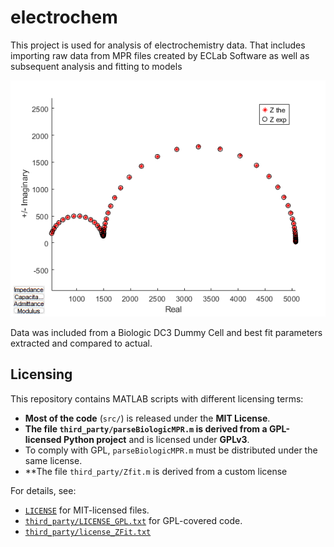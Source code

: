 # electrochem
This project is used for analysis of electrochemistry data.
That includes importing raw data from MPR files created by ECLab Software as well as subsequent analysis and fitting to models

![Electrochem](https://raw.githubusercontent.com/boblansdorp/electrochem/main/screenshot.png)

Data was included from a Biologic DC3 Dummy Cell and best fit parameters extracted and compared to actual.

## Licensing

This repository contains MATLAB scripts with different licensing terms:

- **Most of the code** (`src/`) is released under the **MIT License**.
- **The file `third_party/parseBiologicMPR.m` is derived from a GPL-licensed Python project** and is licensed under **GPLv3**.
- To comply with GPL, `parseBiologicMPR.m` must be distributed under the same license.
- **The file `third_party/Zfit.m` is derived from a custom license 

For details, see:
- [`LICENSE`](./LICENSE) for MIT-licensed files.
- [`third_party/LICENSE_GPL.txt`](./third_party/LICENSE_GPL.txt) for GPL-covered code.
- [`third_party/license_ZFit.txt`](./third_party/LICENSE_GPL.txt)
